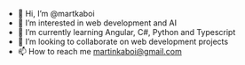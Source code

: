 - 👋 Hi, I’m @martkaboi
- 👀 I’m interested in web development and AI
- 🌱 I’m currently learning Angular, C#, Python and Typescript
- 💞️ I’m looking to collaborate on web development projects
- 📫 How to reach me martinkaboi@gmail.com

<!---
martkaboi/martkaboi is a ✨ special ✨ repository because its `README.md` (this file) appears on your GitHub profile.
You can click the Preview link to take a look at your changes.
--->
